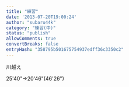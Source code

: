 ```yaml
---
title: "練習"
date: '2013-07-20T19:00:24'
author: "subaru44k"
category: "練習(中)"
status: "publish"
allowComments: true
convertBreaks: false
entryHash: "358795b501675754937edff36c3350c2"
---
```

川越え

25'40"→20'46"(46'26")
